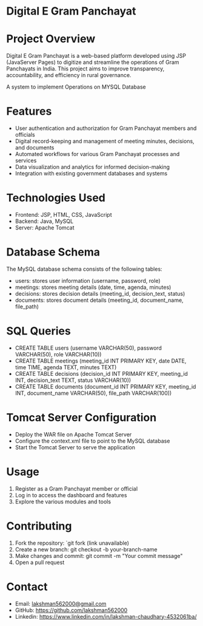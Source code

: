 # Digital E Gram Panchayat

# Project Overview

Digital E Gram Panchayat is a web-based platform developed using JSP (JavaServer Pages) to digitize and streamline the operations of Gram Panchayats in India. This project aims to improve transparency, accountability, and efficiency in rural governance.

A system to implement Operations on MYSQL Database

# Features

- User authentication and authorization for Gram Panchayat members and officials
- Digital record-keeping and management of meeting minutes, decisions, and documents
- Automated workflows for various Gram Panchayat processes and services
- Data visualization and analytics for informed decision-making
- Integration with existing government databases and systems

# Technologies Used

- Frontend: JSP, HTML, CSS, JavaScript
- Backend: Java, MySQL
- Server: Apache Tomcat

# Database Schema

The MySQL database schema consists of the following tables:

- users: stores user information (username, password, role)
- meetings: stores meeting details (date, time, agenda, minutes)
- decisions: stores decision details (meeting_id, decision_text, status)
- documents: stores document details (meeting_id, document_name, file_path)

# SQL Queries

- CREATE TABLE users (username VARCHAR(50), password VARCHAR(50), role VARCHAR(10))
- CREATE TABLE meetings (meeting_id INT PRIMARY KEY, date DATE, time TIME, agenda TEXT, minutes TEXT)
- CREATE TABLE decisions (decision_id INT PRIMARY KEY, meeting_id INT, decision_text TEXT, status VARCHAR(10))
- CREATE TABLE documents (document_id INT PRIMARY KEY, meeting_id INT, document_name VARCHAR(50), file_path VARCHAR(100))

# Tomcat Server Configuration

- Deploy the WAR file on Apache Tomcat Server
- Configure the context.xml file to point to the MySQL database
- Start the Tomcat Server to serve the application

# Usage

1. Register as a Gram Panchayat member or official
2. Log in to access the dashboard and features
3. Explore the various modules and tools

# Contributing

1. Fork the repository: `git fork (link unavailable)
2. Create a new branch: git checkout -b your-branch-name
3. Make changes and commit: git commit -m "Your commit message"
4. Open a pull request


# Contact

- Email: lakshman562000@gmail.com
- GitHub: https://github.com/lakshman562000
- Linkedin: https://www.linkedin.com/in/lakshman-chaudhary-4532061ba/